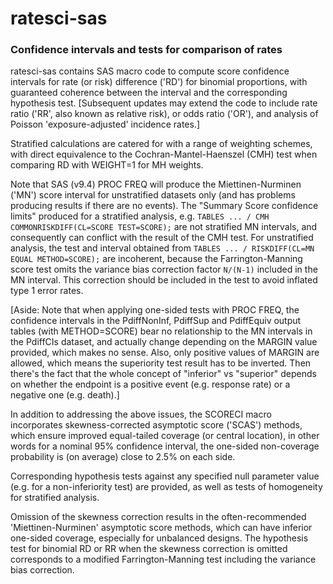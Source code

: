 # ratesci-sas

### Confidence intervals and tests for comparison of rates

ratesci-sas contains SAS macro code to compute score confidence intervals for rate (or risk) difference ('RD') for binomial proportions, with guaranteed coherence 
between the interval and the corresponding hypothesis test. [Subsequent updates may extend the code to include rate ratio ('RR', also known as relative risk), or
odds ratio ('OR'), and analysis of Poisson 'exposure-adjusted' incidence rates.]

Stratified calculations are catered for with a range of weighting schemes, with direct equivalence to the Cochran-Mantel-Haenszel (CMH) test when 
comparing RD with WEIGHT=1 for MH weights. 

Note that SAS (v9.4) PROC FREQ will produce the Miettinen-Nurminen ('MN') score interval for unstratified datasets only (and has problems producing results 
if there are no events). The "Summary Score confidence limits" produced for a stratified analysis, e.g.
 `TABLES ... / CMH COMMONRISKDIFF(CL=SCORE TEST=SCORE);`
are not stratified MN intervals, and consequently can conflict with the result of the CMH test. 
For unstratified analysis, the test and interval obtained from `TABLES ... / RISKDIFF(CL=MN EQUAL METHOD=SCORE);` 
are incoherent, because the Farrington-Manning score test omits the variance bias correction factor `N/(N-1)` included in the MN interval. 
This correction should be included in the test to avoid inflated type 1 error rates.

[Aside: Note that when applying one-sided tests with PROC FREQ, the confidence intervals in the PdiffNonInf, PdiffSup and PdiffEquiv output tables 
(with METHOD=SCORE) bear no relationship to the MN intervals in the PdiffCIs dataset, and actually change depending on the MARGIN value provided, which 
makes no sense. Also, only positive values of MARGIN are allowed, which means the superiority test result has to be inverted. Then there's the fact that the 
whole concept of "inferior" vs "superior" depends on whether the endpoint is a positive event (e.g. response rate) or a negative one (e.g. death).]

In addition to addressing the above issues, the SCORECI macro incorporates skewness-corrected asymptotic score ('SCAS') methods, which ensure 
improved equal-tailed coverage (or central location), in other words for a nominal 95% confidence interval, the one-sided non-coverage probability 
is (on average) close to 2.5% on each side. 
 
Corresponding hypothesis tests against any specified null parameter value (e.g. for a non-inferiority test) are provided, as well as tests of homogeneity
for stratified analysis. 

Omission of the skewness correction results in the often-recommended 'Miettinen-Nurminen' asymptotic score methods, 
which can have inferior one-sided coverage, especially for unbalanced designs. The hypothesis test for binomial RD or RR when the skewness correction is 
omitted corresponds to a modified Farrington-Manning test including the variance bias correction.
